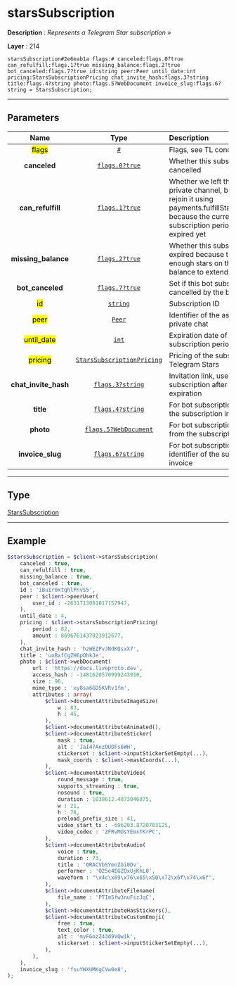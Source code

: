 # starsSubscription

**Description** : *Represents a Telegram Star subscription &raquo;*

**Layer** : 214

```tl
starsSubscription#2e6eab1a flags:# canceled:flags.0?true can_refulfill:flags.1?true missing_balance:flags.2?true bot_canceled:flags.7?true id:string peer:Peer until_date:int pricing:StarsSubscriptionPricing chat_invite_hash:flags.3?string title:flags.4?string photo:flags.5?WebDocument invoice_slug:flags.6?string = StarsSubscription;
```

---

## Parameters

| Name | Type | Description |
| :---: | :---: | :--- |
| <mark>flags</mark> | [`#`](type/#) | Flags, see TL conditional fields |
| **canceled** | [`flags.0?true`](type/true) | Whether this subscription was cancelled |
| **can_refulfill** | [`flags.1?true`](type/true) | Whether we left the associated private channel, but we can still rejoin it using payments.fulfillStarsSubscription because the current subscription period hasn't expired yet |
| **missing_balance** | [`flags.2?true`](type/true) | Whether this subscription has expired because there are not enough stars on the user's balance to extend it |
| **bot_canceled** | [`flags.7?true`](type/true) | Set if this bot subscription was cancelled by the bot |
| <mark>id</mark> | [`string`](type/string) | Subscription ID |
| <mark>peer</mark> | [`Peer`](type/Peer) | Identifier of the associated private chat |
| <mark>until_date</mark> | [`int`](type/int) | Expiration date of the current subscription period |
| <mark>pricing</mark> | [`StarsSubscriptionPricing`](type/StarsSubscriptionPricing) | Pricing of the subscription in Telegram Stars |
| **chat_invite_hash** | [`flags.3?string`](type/string) | Invitation link, used to renew the subscription after cancellation or expiration |
| **title** | [`flags.4?string`](type/string) | For bot subscriptions, the title of the subscription invoice |
| **photo** | [`flags.5?WebDocument`](type/WebDocument) | For bot subscriptions, the photo from the subscription invoice |
| **invoice_slug** | [`flags.6?string`](type/string) | For bot subscriptions, the identifier of the subscription invoice |

---

## Type

[StarsSubscription](type/StarsSubscription)

---

## Example

```php
$starsSubscription = $client->starsSubscription(
	canceled : true,
	can_refulfill : true,
	missing_balance : true,
	bot_canceled : true,
	id : 'iBuIr0xtghlPnvS5',
	peer : $client->peerUser(
		user_id : -2631713081017157947,
	),
	until_date : 4,
	pricing : $client->starsSubscriptionPricing(
		period : 82,
		amount : 8696761437023912677,
	),
	chat_invite_hash : 'hzWEZPvJNdKQsxX7',
	title : 'uoBxfCgZH6pOhkJe',
	photo : $client->webDocument(
		url : 'https://docs.liveproto.dev',
		access_hash : -1481620570999243910,
		size : 96,
		mime_type : 'xy8sa6GD5KVRv1fm',
		attributes : array(
			$client->documentAttributeImageSize(
				w : 83,
				h : 45,
			),
			$client->documentAttributeAnimated(),
			$client->documentAttributeSticker(
				mask : true,
				alt : 'JaI47AnzOUDFs6WH',
				stickerset : $client->inputStickerSetEmpty(...),
				mask_coords : $client->maskCoords(...),
			),
			$client->documentAttributeVideo(
				round_message : true,
				supports_streaming : true,
				nosound : true,
				duration : 1038612.4873046875,
				w : 21,
				h : 78,
				preload_prefix_size : 41,
				video_start_ts : -696203.8720703125,
				video_codec : 'ZFRvMOsYEmxTKrPC',
			),
			$client->documentAttributeAudio(
				voice : true,
				duration : 73,
				title : 'ORACVbSYmnZGi0Dv',
				performer : 'O25e4EGZQxUjKhL0',
				waveform : "\x4c\x69\x76\x65\x50\x72\x6f\x74\x6f",
			),
			$client->documentAttributeFilename(
				file_name : 'PTIm5fw3nuFizJqC',
			),
			$client->documentAttributeHasStickers(),
			$client->documentAttributeCustomEmoji(
				free : true,
				text_color : true,
				alt : 'myFGozZ43d9VQw1k',
				stickerset : $client->inputStickerSetEmpty(...),
			),
		),
	),
	invoice_slug : 'fsuYWXUMKgCVw0e8',
);
```